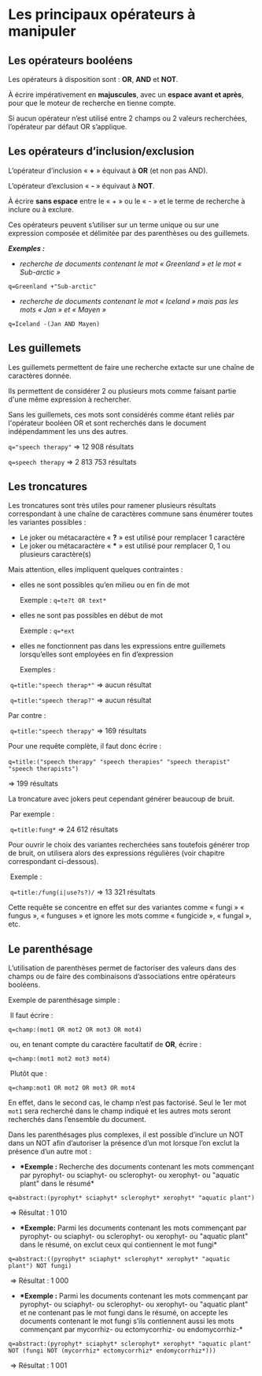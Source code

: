 # Les principaux opérateurs à manipuler

## **Les opérateurs booléens**

Les opérateurs à disposition sont : **OR**, **AND** et **NOT**.

À écrire impérativement en **majuscules**, avec un **espace avant et après**, pour que le moteur de recherche en tienne compte.

Si aucun opérateur n’est utilisé entre 2 champs ou 2 valeurs recherchées, l’opérateur par défaut OR s’applique.

## Les opérateurs d’inclusion/exclusion

L’opérateur d’inclusion « **+** » équivaut à **OR** \(et non pas AND\).

L’opérateur d’exclusion « **-** » équivaut à **NOT**.

À écrire **sans espace** entre le « + » ou le « - » et le terme de recherche à inclure ou à exclure.

Ces opérateurs peuvent s’utiliser sur un terme unique ou sur une expression composée et délimitée par des parenthèses ou des guillemets.

_**Exemples :**_

* _recherche de documents contenant le mot « Greenland » et le mot « Sub-arctic »_

```text
q=Greenland +"Sub-arctic"
```

* _recherche de documents contenant le mot « Iceland » mais pas les mots « Jan » et « Mayen »_

```text
q=Iceland -(Jan AND Mayen)
```

## Les guillemets

Les guillemets permettent de faire une recherche extacte sur une chaîne de caractères donnée.

Ils permettent de considérer 2 ou plusieurs mots comme faisant partie d'une même expression à rechercher.

Sans les guillemets, ces mots sont considérés comme étant reliés par l'opérateur booléen OR et sont recherchés dans le document indépendamment les uns des autres.

`q="speech therapy"` ⇒ 12 908 résultats

`q=speech therapy` ⇒ 2 813 753 résultats

## **Les troncatures**

Les troncatures sont très utiles pour ramener plusieurs résultats correspondant à une chaîne de caractères commune sans énumérer toutes les variantes possibles :

* Le joker ou métacaractère « **?** » est utilisé pour remplacer 1 caractère
* Le joker ou métacaractère « **\*** » est utilisé pour remplacer 0, 1 ou plusieurs caractère\(s\)

Mais attention, elles impliquent quelques contraintes :

* elles ne sont possibles qu’en milieu ou en fin de mot

  Exemple : `q=te?t OR text*`

* elles ne sont pas possibles en début de mot

  Exemple : `q=*ext`

* elles ne fonctionnent pas dans les expressions entre guillemets lorsqu’elles sont employées en fin d’expression

  Exemples :

​ `q=title:"speech therap*"` ⇒ aucun résultat

​ `q=title:"speech therap?"` ⇒ aucun résultat

Par contre :

​ `q=title:"speech therapy"` ⇒ 169 résultats

Pour une requête complète, il faut donc écrire :

​ `q=title:("speech therapy" "speech therapies" "speech therapist" "speech therapists")`

⇒ 199 résultats

La troncature avec jokers peut cependant générer beaucoup de bruit.

​ Par exemple :

​ `q=title:fung*` ⇒ 24 612 résultats

Pour ouvrir le choix des variantes recherchées sans toutefois générer trop de bruit, on utilisera alors des expressions régulières \(voir chapitre correspondant ci-dessous\).

​ Exemple :

​ `q=title:/fung(i|use?s?)/` ⇒ 13 321 résultats

Cette requête se concentre en effet sur des variantes comme « fungi » « fungus », « funguses » et ignore les mots comme « fungicide », « fungal », etc.

## **Le parenthésage**

L’utilisation de parenthèses permet de factoriser des valeurs dans des champs ou de faire des combinaisons d’associations entre opérateurs booléens.

Exemple de parenthésage simple :

​ Il faut écrire :

```text
q=champ:(mot1 OR mot2 OR mot3 OR mot4)
```

​ ou, en tenant compte du caractère facultatif de **OR**, écrire :

```text
q=champ:(mot1 mot2 mot3 mot4)
```

​ Plutôt que :

```text
q=champ:mot1 OR mot2 OR mot3 OR mot4
```

En effet, dans le second cas, le champ n’est pas factorisé. Seul le 1er mot `mot1` sera recherché dans le champ indiqué et les autres mots seront recherchés dans l’ensemble du document.

Dans les parenthésages plus complexes, il est possible d’inclure un NOT dans un NOT afin d’autoriser la présence d’un mot lorsque l’on exclut la présence d’un autre mot :

* **\*Exemple :** Recherche des documents contenant les mots commençant par pyrophyt- ou sciaphyt- ou sclerophyt- ou xerophyt- ou "aquatic plant" dans le résumé\*

```text
q=abstract:(pyrophyt* sciaphyt* sclerophyt* xerophyt* "aquatic plant")
```

​ ⇒ Résultat : 1 010

* **\*Exemple:** Parmi les documents contenant les mots commençant par pyrophyt- ou sciaphyt- ou sclerophyt- ou xerophyt- ou "aquatic plant" dans le résumé, on exclut ceux qui contiennent le mot fungi\*

```text
q=abstract:((pyrophyt* sciaphyt* sclerophyt* xerophyt* "aquatic plant") NOT fungi)
```

​ ⇒ Résultat : 1 000

* **\*Exemple :** Parmi les documents contenant les mots commençant par pyrophyt- ou sciaphyt- ou sclerophyt- ou xerophyt- ou "aquatic plant" et ne contenant pas le mot fungi dans le résumé, on accepte les documents contenant le mot fungi s’ils contiennent aussi les mots commençant par mycorrhiz- ou ectomycorrhiz- ou endomycorrhiz-\*

```text
q=abstract:(pyrophyt* sciaphyt* sclerophyt* xerophyt* "aquatic plant" NOT (fungi NOT (mycorrhiz* ectomycorrhiz* endomycorrhiz*)))
```

​ ⇒ Résultat : 1 001

